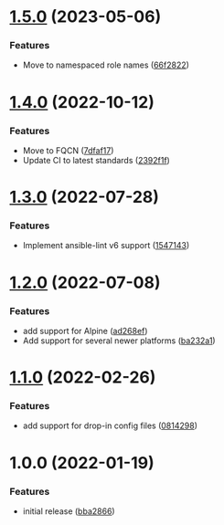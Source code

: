 # [1.5.0](https://github.com/de-it-krachten/ansible-role-unbound/compare/v1.4.0...v1.5.0) (2023-05-06)


### Features

* Move to namespaced role names ([66f2822](https://github.com/de-it-krachten/ansible-role-unbound/commit/66f2822fdf73970771191e781cdf4033c727a309))

# [1.4.0](https://github.com/de-it-krachten/ansible-role-unbound/compare/v1.3.0...v1.4.0) (2022-10-12)


### Features

* Move to FQCN ([7dfaf17](https://github.com/de-it-krachten/ansible-role-unbound/commit/7dfaf17aee68d22db520be4810ee868711adf140))
* Update CI to latest standards ([2392f1f](https://github.com/de-it-krachten/ansible-role-unbound/commit/2392f1f2bef1ac1bd1bd91067098e870c129f495))

# [1.3.0](https://github.com/de-it-krachten/ansible-role-unbound/compare/v1.2.0...v1.3.0) (2022-07-28)


### Features

* Implement ansible-lint v6 support ([1547143](https://github.com/de-it-krachten/ansible-role-unbound/commit/154714342f5bb03c90c8b6ca729e985bbf61b4ff))

# [1.2.0](https://github.com/de-it-krachten/ansible-role-unbound/compare/v1.1.0...v1.2.0) (2022-07-08)


### Features

* add support for Alpine ([ad268ef](https://github.com/de-it-krachten/ansible-role-unbound/commit/ad268ef15c655a3110c439f3e4119afb8361bdb1))
* Add support for several newer platforms ([ba232a1](https://github.com/de-it-krachten/ansible-role-unbound/commit/ba232a13bb9612d6baae0ef904778610761da5eb))

# [1.1.0](https://github.com/de-it-krachten/ansible-role-unbound/compare/v1.0.0...v1.1.0) (2022-02-26)


### Features

* add support for drop-in config files ([0814298](https://github.com/de-it-krachten/ansible-role-unbound/commit/0814298bf36996b2b2973ca3bbd49c2ec8fed8ce))

# 1.0.0 (2022-01-19)


### Features

* initial release ([bba2866](https://github.com/de-it-krachten/ansible-role-unbound/commit/bba28661d1caf7849e929fe01ac335b31a46b46b))
